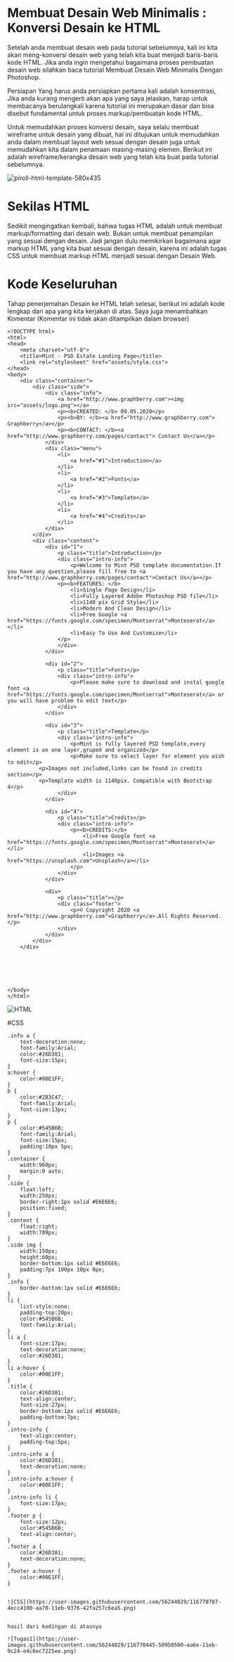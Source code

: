 # Membuat Desain Web Minimalis : Konversi Desain ke HTML
Setelah anda membuat desain web pada tutorial sebelumnya, kali ini kita akan meng-konversi desain web yang telah kita buat menjadi baris-baris kode HTML. Jika anda ingin mengetahui bagaimana proses pembuatan desain web silahkan baca tutorial Membuat Desain Web Minimalis Dengan Photoshop.

Persiapan
Yang harus anda persiapkan pertama kali adalah konsentrasi, Jika anda kurang mengerti akan apa yang saya jelaskan, harap untuk membacanya berulangkali karena tutorial ini merupakan dasar dan bisa disebut fundamental untuk proses markup/pembuatan kode HTML.

Untuk memudahkan proses konversi desain, saya selalu membuat wireframe untuk desain yang dibuat, hal ini ditujukan untuk memudahkan anda dalam membuat layout web sesuai dengan desain juga untuk memudahkan kita dalam penamaan masing-masing elemen. Berikut ini adalah wireframe/kerangka desain web yang telah kita buat pada tutorial sebelumnya.

![piroll-html-template-580x435](https://user-images.githubusercontent.com/56244029/116770387-b765ee80-aa6d-11eb-8700-034f59e89395.jpg)

# Sekilas HTML
Sedikit mengingatkan kembali, bahwa tugas HTML adalah untuk membuat markup/formatting dari desain web. Bukan untuk membuat penampilan yang sesuai dengan desain. Jadi jangan dulu memikirkan bagaimana agar markup HTML yang kita buat sesuai dengan desain, karena ini adalah tugas CSS untuk membuat markup HTML menjadi sesuai dengan Desain Web.

# Kode Keseluruhan
Tahap penerjemahan Desain ke HTML telah selesai, berikut ini adalah kode lengkap dari apa yang kita kerjakan di atas. Saya juga menambahkan Komentar (Komentar ini tidak akan ditampilkan dalam browser)
```
<!DOCTYPE html>
<html>
<head>
	<meta charset="utf-8">
	<title>Mint - PSD Estate Landing Page</title>
    <link rel="stylesheet" href="assets/style.css">
</head>
<body>
	<div class="container">
		<div class="side">
			<div class="info">
				<a href="http://www.graphberry.com"><img src="assets/logo.png"></a>
				<p><b>CREATED: </b> 09.05.2020</p>
				<p><b>BY: </b><a href="http://www.graphberry.com"> Graphberry</a></p>
				<p><b>CONTACT: </b><a href="http://www.graphberry.com/pages/contact"> Contact Us</a></p>
			</div>
			<div class="menu">
				<li>
					<a href="#1">Introduction</a>
				</li>
				<li>
					<a href="#2">Fonts</a>
				</li>
				<li>
					<a href="#3">Template</a>
				</li>
				<li>
					<a href="#4">Credits</a>
				</li>
			</div>
		</div>
		<div class="content">
			<div id="1">
			    <p class="title">Introduction</p>
				<div class="intro-info">
					<p>Welcome to Mint PSD template documentation.If you have any question,please fill free to <a href="http://www.graphberry.com/pages/contact">Contact Us</a></p>
				<p><b>FEATURES: </b>
					<li>Single Page Design</li>
					<li>Fully Layered Adobe Photoshop PSD file</li>
					<li>1140 pix Grid Style</li>
					<li>Modern And Clean Design</li>
					<li>Free Google <a href="https://fonts.google.com/specimen/Montserrat">Monteserat</a></li>
					<li>Easy To Use And Customize</li>
				</p>
				</div>
		    </div>

			<div id="2">
			    <p class="title">Fonts</p>
				<div class="intro-info">
					<p>Please make sure to download and instal google font <a href="https://fonts.google.com/specimen/Montserrat">Monteserat</a> or you will have problem to edit text</p>
				</div>
		    </div>

			<div id="3">
			    <p class="title">Template</p>
				<div class="intro-info">
					<p>Mint is fully layered PSD template,every element is on one layer,gruped and organized</p>
					<p>Make sure to select layer for element you wish to edit</p>
          <p>Images not included,links can be found in credits section</p>
          <p>Template width is 1140pix. Compatible with Bootstrap 4</p>
				</div>
		    </div>

			<div id="4">
			    <p class="title">Credits</p>
				<div class="intro-info">
					<p><b>CREDITS:</b>
						<li>Free Google font <a href="https://fonts.google.com/specimen/Montserrat">Monteserat</a></li>
                        <li>Images <a href="https://unsplash.com">Unsplash</a></li>
                    </p>
				</div>
		    </div>

			<div>
				<p class="title"></p>
				<div class="footer">
					<p>© Copyright 2020 <a href="http://www.graphberry.com">Graphberry</a>.All Rights Reserved.</p>
				</div>
			</div>
		</div>
	</div>






</body>
</html>
```

![HTML](https://user-images.githubusercontent.com/56244029/116770765-33f9cc80-aa70-11eb-84b1-14eaf351b72a.png)



#CSS
```
.info a {
	text-decoration:none;
	font-family:Arial;
	color:#26D381;
	font-size:15px;
}
a:hover {
	color:#00E1FF;
}
b {
	color:#2B3C47;
	font-family:Arial;
	font-size:13px;
}
p {
	color:#545B6B;
	font-family:Arial;
	font-size:15px;
	padding:10px 5px;
}
.container {
	width:960px;
	margin:0 auto;
}
.side {
	float:left;
	width:250px;
	border-right:1px solid #E6E6E6;
	position:fixed;
}
.content {
	float:right;
	width:709px;
}
.side img {
	width:150px;
	height:60px;
	border-bottom:1px solid #E6E6E6;
	padding:7px 100px 10px 0px;
}
.info {
	border-bottom:1px solid #E6E6E6;
}
li {
	list-style:none;
	padding-top:20px;
	color:#545B6B;
	font-family:Arial;
}
li a {
	font-size:17px;
	text-decoration:none;
	color:#26D381;
}
li a:hover {
	color:#00E1FF;
}	
.title {
	color:#26D381;
	text-align:center;
	font-size:27px;
	border-bottom:1px solid #E6E6E6;
	padding-bottom:7px;
}
.intro-info {
	text-align:center;
	padding-top:5px;
}
.intro-info a {
	color:#26D381;
	text-decoration:none;
}
.intro-info a:hover {
	color:#00E1FF;
}	
.intro-info li {
	font-size:17px;
}	
.footer p {
	font-size:12px;
	color:#545B6B;
	text-align:center;
}
.footer a {
	color:#26D381;
	text-decoration:none;
}
.footer a:hover {
	color:#00E1FF;
}


![CSS](https://user-images.githubusercontent.com/56244029/116770787-4ecc4100-aa70-11eb-9376-42fa257c6ea5.png)


hasil dari kodingan di atasnya

![Tugas1](https://user-images.githubusercontent.com/56244029/116770445-50950500-aa6e-11eb-9c24-e4c6ec7225ee.png)


